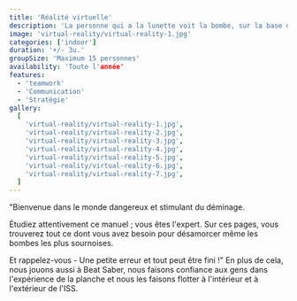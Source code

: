 ```yaml
---
title: 'Réalité virtuelle'
description: 'La personne qui a la lunette voit la bombe, sur la base de quoi le reste de l'équipe doit aider à désamorcer la bombe.'
image: 'virtual-reality/virtual-reality-1.jpg'
categories: ['indoor']
duration: '+/- 3u.'
groupSize: 'Maximum 15 personnes'
availability: 'Toute l'année'
features:
  - 'teamwork'
  - 'Communication'
  - 'Stratégie'
gallery:
  [
    'virtual-reality/virtual-reality-1.jpg',
    'virtual-reality/virtual-reality-2.jpg',
    'virtual-reality/virtual-reality-3.jpg',
    'virtual-reality/virtual-reality-4.jpg',
    'virtual-reality/virtual-reality-5.jpg',
    'virtual-reality/virtual-reality-6.jpg',
    'virtual-reality/virtual-reality-7.jpg',
  ]
---
```


"Bienvenue dans le monde dangereux et stimulant du déminage.

Étudiez attentivement ce manuel ; vous êtes l'expert. Sur ces pages, vous trouverez tout ce dont vous avez besoin pour désamorcer même les bombes les plus sournoises.

Et rappelez-vous - Une petite erreur et tout peut être fini !"
En plus de cela, nous jouons aussi à Beat Saber, nous faisons confiance aux gens dans l'expérience de la planche et nous les faisons flotter à l'intérieur et à l'extérieur de l'ISS.
